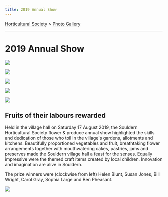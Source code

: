 ```yaml
---
title: 2019 Annual Show
---
```


[Horticultural Society](/horticultural-society) > [Photo Gallery](/horticultural-society/PhotoGallery)

----
# 2019 Annual Show

![](https://lh3.googleusercontent.com/pw/ACtC-3eNeZc7kwMdr0QqDb2MpZXDHSbdFwe7vp_rJrn4K67n5OS6Od6Du3-wvQICZArH_MiEG-baSG5BbeeZZUmakbKNNAo-UfvOHtRbCON5gG8qLYDaKzzzeF8S79CmvUf-_klO2xKnyG04llLPNh4qfy2h=w303-h404-no?authuser=1)

![](https://lh3.googleusercontent.com/pw/ACtC-3ck5QLl6ed5wVln7yqCbAKLOCn6GFpwyFdEClMRyZYywi4x-THwmc4e2uCzFhTh0CtHFa4e_L9mFCkLnN1Tn0qzf2dv0dNXK190fk3oGrvNXHIt5OwhPLnBWfF285LnfppRXuUOv5i_MZcZyuy7FAyM=w303-h404-no?authuser=1)

![](https://lh3.googleusercontent.com/pw/ACtC-3dG6p_mOQ8cCX3-10k7BbygAX3MC9bu4eL_XQQ0NNZwDUvcHh84oeGfxFNeIH0HCwSM8BRfaSMc3UNXSgd4Ekvsw5_QtAV13exyWZdLwemaL42BwlUqMQ19eSGtEG9AqZObMGkUc2Do0hhQcgQrHwjK=w255-h191-no?authuser=1)


![](https://lh3.googleusercontent.com/pw/ACtC-3djxErt9vQ5M39k3eKw5B7WsCGSqmFCjOLsiRrsc32fqCOtU0aklstOn0Aym3hR0MNM4ufCPKF3mw4dCWGAfqO8kGRwomdB0akPp1BdwidIy0uTdmwVqkBq7Rw4TbX8SPRCIzOBTClYA1xrTLYFLA8F=w332-h249-no?authuser=1)


![](https://lh3.googleusercontent.com/pw/ACtC-3cPVwyQw3jF-IHIYzewjkAZRbvOZSnmZ1qcLMmSFGneCH9h3qqSskWrEfXRmlHD3tzAv_bmT-9z1O3inXy4IdhXQ325Xf7vm8R9EN8M9c-W_3_qIocne0AdFyQbD9ybMvY68fwgvaa3Lnuk1-AX89NE=w378-h504-no?authuser=1)


## Fruits of their labours rewarded

Held in the village hall on Saturday 17 August 2019, the Souldern Horticultural Society flower & produce annual show highlighted the skills and dedication of those who toil in the village's gardens, allotments and kitchens. Beautifully proportioned vegetables and fruit, breathtaking flower arrangements together with mouthwatering cakes, pastries, jams and preserves made the Souldern village hall a feast for the senses. Equally impressive were the themed craft items created by local children. Innovation and imagination are alive in Souldern.

The prize winners were (clockwise from left) Helen Blunt, Susan Jones, Bill Wright, Carol Gray, Sophia Large and Ben Pheasant.

![](https://lh3.googleusercontent.com/pw/ACtC-3c2nNg6uHYplzFfXVpfgp7_ZyYvNuOTdg7NSgrwCepCmmuF98J6t3jRCVW4Ry8xL0ir37KGShis3dZCqcnHaoIKWY-V2699MtLbFrzgF0BRE50cUATTyKqsCLuDBbzOGZtig47u43Lu6g5StOBlqQcP=w404-h303-no?authuser=1)
